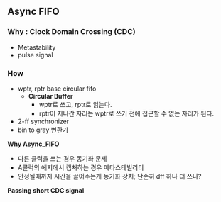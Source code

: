 ## Async FIFO
### Why : Clock Domain Crossing (CDC)
- Metastability
- pulse signal
  
### How
* wptr, rptr base circular fifo
  * __Circular Buffer__
    * wptr로 쓰고, rptr로 읽는다.
    * rptr이 지나간 자리는 wptr로 쓰기 전에 접근할 수 없는 자리가 된다. 
* 2-ff synchronizer
* bin to gray 변환기

__Why Async_FIFO__
* 다른 클럭을 쓰는 경우 동기화 문제
* A클럭의 에지에서 캡처하는 경우 메타스테빌리티
* 안정될때까지 시간을 끌어주는게 동기화 장치; 단순히 dff 하나 더 쓰나?
  
__Passing short CDC signal__


